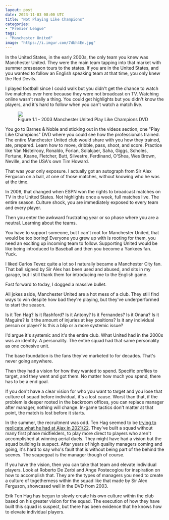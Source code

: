 ```yaml
---
layout: post
date: 2023-11-03 08:00 UTC
title: "Not Playing Like Champions"
categories:
- "Premier League"
tags:
- "Manchester United"
image: "https://i.imgur.com/7dbh4En.jpg"
---
```


In the United States, in the early 2000s, the only team you knew was Manchester United. They were the main team tapping into that market with summer preseason tours to the states. If you are in the United States, and you wanted to follow an English speaking team at that time, you only knew the Red Devils. 

<!---more--->

I played football since I could walk but you didn't get the chance to watch live matches over here because they were not broadcast on TV. Watching online wasn't really a thing. You could get highlights but you didn't know the players, and it's hard to follow when you can't watch a match live. 

<figure>
    <img src="https://i.imgur.com/2zSKTUS.jpg">
    <figcaption>Figure 1.1 - 2003 Manchester United Play Like Champions DVD</figcaption>
</figure> 

You go to Barnes & Noble and sticking out in the videos section, one "Play Like Champions" DVD where you could see how the professionals trained. The entire Manchester United club would share with you how they trained, ate, prepared. Learn how to move, dribble, pass, shoot, and score. Practice like Van Nistelrooy, Ronaldo, Forlan, Solakjaer, Saha, Giggs, Scholes, Fortune, Keane, Fletcher, Butt, Silvestre, Ferdinand, O'Shea, Wes Brown, Neville, and the USA's own Tim Howard. 

That was your only exposure. I actually got an autograph from Sir Alex Ferguson on a ball, at one of those matches, without knowing who he was at the time.

In 2009, that changed when ESPN won the rights to broadcast matches on TV in the United States. Not highlights once a week, full matches live. The entire season. Culture shock, you are immediately exposed to every team and every player. 

Then you enter the awkward frustrating year or so phase where you are a neutral. Learning about the teams. 

You have to support someone, but I can't root for Manchester United, that would be too boring! Everyone you grew up with is rooting for them, you need an exciting up incoming team to follow. Supporting United would be like being introduced to Baseball and then you become a Yankees fan. Yuck. 

I liked Carlos Tevez quite a lot so I naturally became a Manchester City fan. That ball signed by Sir Alex has been used and abused, and sits in my garage, but I still thank them for introducing me to the English game. 

Fast forward to today, I dogged a massive bullet. 

All jokes aside, Manchester United are a hot mess of a club. They still find ways to win despite how bad they're playing, but they've underperformed to start the season. 

Is it Ten Hag?
Is it Rashford?
Is it Antony? 
Is it Fernandes?
Is it Onana?
Is it Maguire?
Is it the amount of injuries at key positions?
Is it any individual person or player?
Is this a blip or a more systemic issue?

I'd argue it's systemic and it's the entire club. What United had in the 2000s was an identity. A personality. The entire squad had that same personality as one cohesive unit.

The base foundation is the fans they've marketed to for decades. That's never going anywhere. 

Then they had a vision for how they wanted to spend. Specific profiles to target, and they went and got them. No matter how much you spend, there has to be a end goal. 

If you don't have a clear vision for who you want to target and you lose that culture of squad before individual, it's a lost cause. Worst than that, if the problem is deeper rooted in the backroom offices, you can replace manager after manager, nothing will change. In-game tactics don't matter at that point, the match is lost before it starts.  

In the summer, the recruitment was odd. Ten Hag seemed to be [trying to replicate what he had at Ajax in 2021/22](https://tacticsjournal.com/2023/07/04/erik-ten-hag-end-goal-for-manchester-united-is-2021-22-ajax/). They've built a squad without many first phase midfielders, to play more direct to players who aren't accomplished at winning aerial duels. They might have had a vision but the squad building is suspect. After years of high quality managers coming and going, it's hard to say who's fault that is without being part of the behind the scenes. The scapegoat is the manager though of course. 

If you have the vision, then you can take that team and elevate individual players. Look at Roberto De Zerbi and Ange Postecoglou for inspiration on how to accomplish that. They are the types of managers you need to create a culture of togetherness within the squad like that made by Sir Alex Ferguson, showcased well in the DVD from 2003. 

Erik Ten Hag has begun to slowly create his own culture within the club based on his greater vision for the squad. The execution of how they have built this squad is suspect, but there has been evidence that he knows how to elevate individual players.
